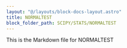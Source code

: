 ```yaml
---
layout: "@/layouts/block-docs-layout.astro"
title: NORMALTEST
block_folder_path: SCIPY/STATS/NORMALTEST
---
```


This is the Markdown file for NORMALTEST

